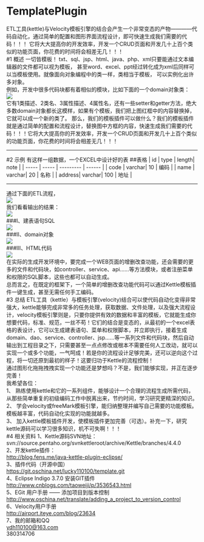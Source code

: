 TemplatePlugin
===
ETL工具(kettle)与Velocity模板引擎的结合会产生一个非常变态的产物————代码自动化，通过简单的配置和图形界面流程设计，即可快速生成我们需要的代码！！！
它将大大提高你的开发效率，开发一个CRUD页面和开发几十上百个类似的功能页面，你花费的时间将会相差无几！！！<br>
#1 概述
一切皆模板！ txt、sql、jsp、html、java、php、xml只要能通过文本编辑器的文件都可以视为模板，
甚至word、excel、ppt经过转化成为xml后同样可以当模板使用。就像面向对象编程中的类一样，类相当于模板，
可以实例化出许多对象。<br>
例如，开发中很多代码块都有着相似的模块，比如下面的一个domain对象类：<br>
![](http://git.oschina.net/lucky110100/template/raw/master/doc/domain.png)<br>
    它有1类描述、2类名、3属性描述、4属性名，还有一些setter和getter方法，绝大多数domain对象都长这模样，如果有个模板，我们把上图红框中的内容替换掉，它就可以成一个新的类了。
那么，我们的模板插件可以做什么？我们的模板插件就是通过简单的配置和流程设计，替换图中方框的内容，快速生成我们需要的代码！！！它将大大提高你的开发效率，开发一个CRUD页面和开发几十上百个类似的功能页面，你花费的时间将会相差无几！！！<br>
***

#2 示例
 有这样一组数据，一个EXCEL中设计好的表
##<a name="table">表格</a>
| id	| type	| length| note |
| ----- | ----- | --------- | ------ |
| code	| varchar| 10	| 编码 |
| name	| varchar| 20	| 名称 |
| address| varchar| 100	| 地址 |
***
通过下面的ETL流程，<br>
![](http://git.oschina.net/lucky110100/template/raw/master/doc/etl.png)
<br>
我们看看输出的结果：<br>
![](http://git.oschina.net/lucky110100/template/raw/master/doc/files.png)<br>
###I、建表语句SQL<br>
![](http://git.oschina.net/lucky110100/template/raw/master/doc/sql.png)<br>
###II、domain对象<br>
![](http://git.oschina.net/lucky110100/template/raw/master/doc/java.png)<br>
###III、HTML代码<br>
![](http://git.oschina.net/lucky110100/template/raw/master/doc/html.png)<br>
在实际的生成开发环境中，要完成一个WEB页面的增删改查功能，还会需要的更多的文件和代码块，如controller、service、api……等方法模块，或者注册菜单和权限的SQL脚本，这些也都可以自动生成。
<br>
总而言之，在既定的框架下，一个简单的增删改查功能代码可以通过Kettle模板插件一键生成，甚至无需任何手工编码。
<br>
#3 总结
ETL工具（kettle）与模板引擎(velocity)结合可以使代码自动化变得非常强大，kettle能够完成非常多的任务处理，获取数据、文件处理，以及强大流程设计，velocity模板引擎则是，只要你提供有效的数据和丰富的模板，它就能生成你想要代码，标准、规范，一丝不苟！它们的结合是变态的，从最初的一个excel表格的表设计，它可以生成建表语句、菜单和权限脚本，并立即执行，接着生成domain、dao、service、controller、jsp……等一系列文件和代码块，然后自动输出到工程目录之下，只需要甚至一点点修改或根本不需要任何人工改动，就可以实现一个或多个功能，一气呵成！若是你的流程设计足够完美，还可以逆向这个过程，将一切还原到最初的样子！这要归功于Kettle的流程控制！
<br>
通过图形化拖拖拽拽实现一个功能还是梦想吗？不是，我们能够实现，并正在逐步完善！
<br>
我希望各位：
<br>
1、	熟练使用kettle和它的一系列组件，能够设计一个合理的流程生成所需代码，从那些简单重复的初级编码工作中脱离出来，节约时间，学习研究更精深的知识。
<br>
2、	学会velocity或freeMark模板引擎，能归纳整理并编写自己需要的功能模板。模板越丰富，代码自动化实现的功能就越多。
<br>
3、	加入kettle模板插件开发，使模板插件更加完善（可选）。补充一下，研究kettle源码可以学习很多知识，机不可失啊！！！
<br>
#4 相关资料
1、Kettle源码SVN地址：<br>
svn://source.pentaho.org/svnkettleroot/archive/Kettle/branches/4.4.0<br>
2、开发kettle插件：<br>
http://blog.fens.me/java-kettle-plugin-eclipse/<br>
3、插件代码（开源中国）<br>
https://git.oschina.net/lucky110100/template.git<br>
4、Eclipse Indigo 3.7.0 安装GIT插件<br>
http://www.cnblogs.com/taoweiji/p/3536543.html<br>
5、EGit 用户手册 —— 添加项目到版本控制<br>
http://www.oschina.net/translate/adding_a_project_to_version_control<br>
6、Velocity用户手册<br>
http://airport.iteye.com/blog/23634<br>
7、我的邮箱和QQ<br>
ydh110100@163.com<br>
380314706<br>
